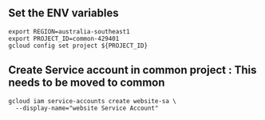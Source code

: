 ## Set the ENV variables
```
export REGION=australia-southeast1
export PROJECT_ID=common-429401
gcloud config set project ${PROJECT_ID}
```


## Create Service account in common project : This needs to be moved to common
```
gcloud iam service-accounts create website-sa \
  --display-name="website Service Account"
```